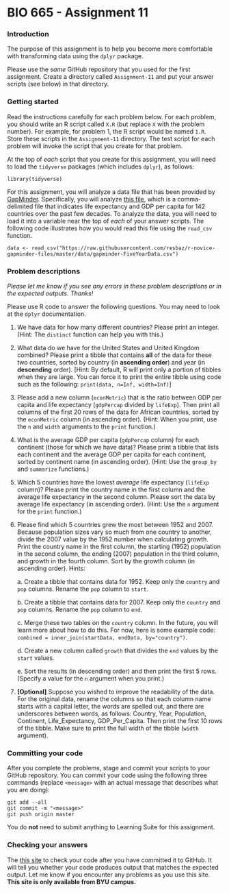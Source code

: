 # BIO 665 - Assignment 11

### Introduction

The purpose of this assignment is to help you become more comfortable with transforming data using the `dplyr` package.

Please use the *same* GitHub repository that you used for the first assignment. Create a directory called `Assignment-11` and put your answer scripts (see below) in that directory.

### Getting started

Read the instructions carefully for each problem below. For each problem, you should write an R script called `X.R` (but replace `X` with the problem number). For example, for problem 1, the R script would be named `1.R`. Store these scripts in the `Assignment-11` directory. The test script for each problem will invoke the script that you create for that problem.

At the top of *each* script that you create for this assignment, you will need to load the `tidyverse` packages (which includes `dplyr`), as follows:

```
library(tidyverse)
```

For this assignment, you will analyze a data file that has been provided by [GapMinder](http://www.gapminder.org). Specifically, you will analyze [this file](https://raw.githubusercontent.com/resbaz/r-novice-gapminder-files/master/data/gapminder-FiveYearData.csv), which is a comma-delimited file that indicates life expectancy and GDP per capita for 142 countries over the past few decades. To analyze the data, you will need to load it into a variable near the top of *each* of your answer scripts. The following code illustrates how you would read this file using the `read_csv` function.

```
data <- read_csv("https://raw.githubusercontent.com/resbaz/r-novice-gapminder-files/master/data/gapminder-FiveYearData.csv")
```

### Problem descriptions

*Please let me know if you see any errors in these problem descriptions or in the expected outputs. Thanks!*

Please use R code to answer the following questions. You may need to look at the `dplyr` documentation.

1. We have data for how many different countries? Please print an integer. (Hint: The `distinct` function can help you with this.)

2. What data do we have for the United States and United Kingdom combined? Please print a tibble that contains **all** of the data for these two countries, sorted by country (in **ascending order**) and year (in **descending** order). [Hint: By default, R will print only a portion of tibbles when they are large. You can force it to print the entire tibble using code such as the following: `print(data, n=Inf, width=Inf)`]

3. Please add a new column (`econMetric`) that is the ratio between GDP per capita and life expectancy (`gdpPercap` divided by `lifeExp`). Then print all columns of the first 20 rows of the data for African countries, sorted by the `econMetric` column (in ascending order). (Hint: When you print, use the `n` and `width` arguments to the `print` function.)

4. What is the average GDP per capita (`gdpPercap` column) for each continent (those for which we have data)? Please print a tibble that lists each continent and the average GDP per capita for each continent, sorted by continent name (in ascending order). (Hint: Use the `group_by` and `summarize` functions.)

5. Which 5 countries have the lowest *average* life expectancy (`lifeExp` column)? Please print the country name in the first column and the average life expectancy in the second column. Please sort the data by average life expectancy (in ascending order). (Hint: Use the `n` argument for the `print` function.)

6. Please find which 5 countries grew the most between 1952 and 2007. Because population sizes vary so much from one country to another, divide the 2007 value by the 1952 number when calculating growth. Print the country name in the first column, the starting (1952) population in the second column, the ending (2007) population in the third column, and growth in the fourth column. Sort by the growth column (in ascending order). Hints:

    a. Create a tibble that contains data for 1952. Keep only the `country` and `pop` columns. Rename the `pop` column to `start`.

    b. Create a tibble that contains data for 2007. Keep only the `country` and `pop` columns. Rename the `pop` column to `end`.
    
    c. Merge these two tables on the `country` column. In the future, you will learn more about how to do this. For now, here is some example code: `combined = inner_join(startData, endData, by="country")`.
    
    d. Create a new column called `growth` that divides the `end` values by the `start` values.
    
    e. Sort the results (in descending order) and then print the first 5 rows. (Specify a value for the `n` argument when you print.)

7. **[Optional]** Suppose you wished to improve the readability of the data. For the original data, rename the columns so that each column name starts with a capital letter, the words are spelled out, and there are underscores between words, as follows: Country, Year, Population, Continent, Life_Expectancy, GDP_Per_Capita. Then print the first 10 rows of the tibble. Make sure to print the full width of the tibble (`width` argument).

### Committing your code

After you complete the problems, stage and commit your scripts to your GitHub repository. You can commit your code using the following three commands (replace `<message>` with an actual message that describes what you are doing):

```
git add --all
git commit -m "<message>"
git push origin master
```

You do **not** need to submit anything to Learning Suite for this assignment.

### Checking your answers

The [this site](http://bonsai.byu.edu:9000) to check your code after you have committed it to GitHub. It will tell you whether your code produces output that matches the expected output. Let me know if you encounter any problems as you use this site. **This site is only available from BYU campus.**